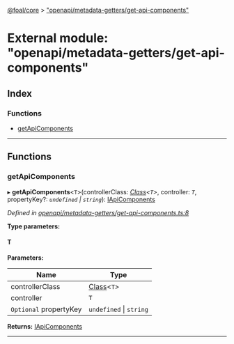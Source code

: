 [@foal/core](../README.md) > ["openapi/metadata-getters/get-api-components"](../modules/_openapi_metadata_getters_get_api_components_.md)

# External module: "openapi/metadata-getters/get-api-components"

## Index

### Functions

* [getApiComponents](_openapi_metadata_getters_get_api_components_.md#getapicomponents)

---

## Functions

<a id="getapicomponents"></a>

###  getApiComponents

▸ **getApiComponents**<`T`>(controllerClass: *[Class](_core_class_interface_.md#class)<`T`>*, controller: *`T`*, propertyKey?: *`undefined` \| `string`*): [IApiComponents](../interfaces/_openapi_interfaces_.iapicomponents.md)

*Defined in [openapi/metadata-getters/get-api-components.ts:8](https://github.com/FoalTS/foal/blob/aac11366/packages/core/src/openapi/metadata-getters/get-api-components.ts#L8)*

**Type parameters:**

#### T 
**Parameters:**

| Name | Type |
| ------ | ------ |
| controllerClass | [Class](_core_class_interface_.md#class)<`T`> |
| controller | `T` |
| `Optional` propertyKey | `undefined` \| `string` |

**Returns:** [IApiComponents](../interfaces/_openapi_interfaces_.iapicomponents.md)

___


